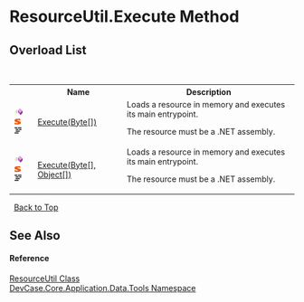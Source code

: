 # ResourceUtil.Execute Method 
 


## Overload List
&nbsp;<table><tr><th></th><th>Name</th><th>Description</th></tr><tr><td>![Public method](media/pubmethod.gif "Public method")![Static member](media/static.gif "Static member")![Code example](media/CodeExample.png "Code example")</td><td><a href="M_DevCase_Core_Application_Data_Tools_ResourceUtil_Execute">Execute(Byte[])</a></td><td>
Loads a resource in memory and executes its main entrypoint. 

 The resource must be a .NET assembly.</td></tr><tr><td>![Public method](media/pubmethod.gif "Public method")![Static member](media/static.gif "Static member")![Code example](media/CodeExample.png "Code example")</td><td><a href="M_DevCase_Core_Application_Data_Tools_ResourceUtil_Execute_1">Execute(Byte[], Object[])</a></td><td>
Loads a resource in memory and executes its main entrypoint. 

 The resource must be a .NET assembly.</td></tr></table>&nbsp;
<a href="#resourceutil.execute-method">Back to Top</a>

## See Also


#### Reference
<a href="T_DevCase_Core_Application_Data_Tools_ResourceUtil">ResourceUtil Class</a><br /><a href="N_DevCase_Core_Application_Data_Tools">DevCase.Core.Application.Data.Tools Namespace</a><br />